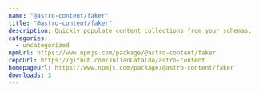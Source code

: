 ```yaml
---
name: "@astro-content/faker"
title: "@astro-content/faker"
description: Quickly populate content collections from your schemas.
categories:
  - uncategorized
npmUrl: https://www.npmjs.com/package/@astro-content/faker
repoUrl: https://github.com/JulianCataldo/astro-content
homepageUrl: https://www.npmjs.com/package/@astro-content/faker
downloads: 3
---
```


